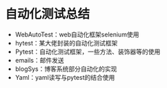 # 自动化测试总结

- WebAutoTest：web自动化框架selenium使用
- hytest：某大佬封装的自动化测试框架
- Pytest：自动化测试框架，一些方法、装饰器等的使用
- emails：邮件发送
- blogSys：博客系统部分自动化的实现
- Yaml：yaml读写与pytest的结合使用
